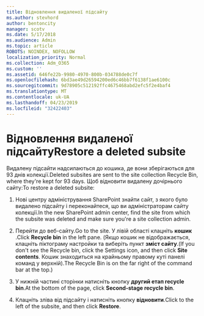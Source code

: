 ```yaml
---
title: Відновлення видаленої підсайту
ms.author: stevhord
author: bentoncity
manager: scotv
ms.date: 5/17/2018
ms.audience: Admin
ms.topic: article
ROBOTS: NOINDEX, NOFOLLOW
localization_priority: Normal
ms.collection: Adm_O365
ms.custom: ''
ms.assetid: 646fe22b-9980-4970-800b-034788de0c7f
ms.openlocfilehash: 6bd3ae49d26594200ed6c46bb7f6138f1ae6100c
ms.sourcegitcommit: 9d78905c512192ffc4675468abd2efc5f2e4baf4
ms.translationtype: MT
ms.contentlocale: uk-UA
ms.lasthandoff: 04/23/2019
ms.locfileid: "32422403"
---
```

# <a name="restore-a-deleted-subsite"></a><span data-ttu-id="ce552-102">Відновлення видаленої підсайту</span><span class="sxs-lookup"><span data-stu-id="ce552-102">Restore a deleted subsite</span></span>

<span data-ttu-id="ce552-103">Видалену підсайти надсилаються до кошика, де вони зберігаються для 93 днів колекції.</span><span class="sxs-lookup"><span data-stu-id="ce552-103">Deleted subsites are sent to the site collection Recycle Bin, where they're kept for 93 days.</span></span> <span data-ttu-id="ce552-104">Щоб відновити видалену дочірнього сайту:</span><span class="sxs-lookup"><span data-stu-id="ce552-104">To restore a deleted subsite:</span></span>
  
1. <span data-ttu-id="ce552-105">Нові центру адміністрування SharePoint знайти сайт, з якого було видалено підсайту і переконайтеся, що ви адміністраторам сайту колекції.</span><span class="sxs-lookup"><span data-stu-id="ce552-105">In the new SharePoint admin center, find the site from which the subsite was deleted and make sure you're a site collection admin.</span></span> 
    
2. <span data-ttu-id="ce552-106">Перейти до веб-сайту.</span><span class="sxs-lookup"><span data-stu-id="ce552-106">Go to the site.</span></span> <span data-ttu-id="ce552-107">У лівій області клацніть **кошик** .</span><span class="sxs-lookup"><span data-stu-id="ce552-107">Click **Recycle bin** in the left pane.</span></span> <span data-ttu-id="ce552-108">(Якщо кошик не відображається, клацніть піктограму настройки та виберіть пункт **зміст сайту**.</span><span class="sxs-lookup"><span data-stu-id="ce552-108">(If you don't see the Recycle bin, click the Settings icon, and then click **Site contents**.</span></span> <span data-ttu-id="ce552-109">Кошик знаходиться на крайньому правому куті панелі команд у верхній).</span><span class="sxs-lookup"><span data-stu-id="ce552-109">The Recycle Bin is on the far right of the command bar at the top.)</span></span>
    
3. <span data-ttu-id="ce552-110">У нижній частині сторінки натисніть кнопку **другий етап recycle bin**.</span><span class="sxs-lookup"><span data-stu-id="ce552-110">At the bottom of the page, click **Second-stage recycle bin**.</span></span>
    
4. <span data-ttu-id="ce552-111">Клацніть зліва від підсайту і натисніть кнопку **відновити**.</span><span class="sxs-lookup"><span data-stu-id="ce552-111">Click to the left of the subsite, and then click **Restore**.</span></span>
    

